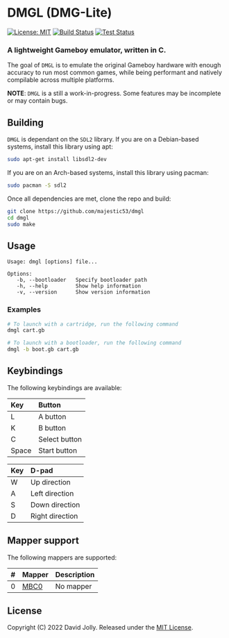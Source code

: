 # DMGL (DMG-Lite)

[![License: MIT](https://shields.io/badge/license-MIT-blue.svg?style=flat)](https://github.com/majestic53/dmgl/blob/master/LICENSE.md) [![Build Status](https://github.com/majestic53/dmgl/workflows/Build/badge.svg)](https://github.com/majestic53/dmgl/actions/workflows/build.yml) [![Test Status](https://github.com/majestic53/dmgl/workflows/Test/badge.svg)](https://github.com/majestic53/dmgl/actions/workflows/test.yml)

### A lightweight Gameboy emulator, written in C.

The goal of `DMGL` is to emulate the original Gameboy hardware with enough accuracy to run most common games, while being performant and natively compilable across multiple platforms.

__NOTE__: `DMGL` is a still a work-in-progress. Some features may be incomplete or may contain bugs.

## Building

`DMGL` is dependant on the `SDL2` library. If you are on a Debian-based systems, install this library using apt:

```bash
sudo apt-get install libsdl2-dev
```
If you are on an Arch-based systems, install this library using pacman:

```bash
sudo pacman -S sdl2
```

Once all dependencies are met, clone the repo and build:

```bash
git clone https://github.com/majestic53/dmgl
cd dmgl
sudo make
```

## Usage

```
Usage: dmgl [options] file...

Options:
   -b, --bootloader   Specify bootloader path
   -h, --help         Show help information
   -v, --version      Show version information
```

### Examples

```bash
# To launch with a cartridge, run the following command
dmgl cart.gb

# To launch with a bootloader, run the following command
dmgl -b boot.gb cart.gb
```

## Keybindings

The following keybindings are available:

|Key  |Button       |
|:----|:------------|
|L    |A button     |
|K    |B button     |
|C    |Select button|
|Space|Start button |

|Key  |D-pad          |
|:----|:--------------|
|W    |Up direction   |
|A    |Left direction |
|S    |Down direction |
|D    |Right direction|

## Mapper support

The following mappers are supported:

|# |Mapper                                     |Description|
|:-|:------------------------------------------|:----------|
|0 |[MBC0](https://gbdev.io/pandocs/nombc.html)|No mapper  |

## License

Copyright (C) 2022 David Jolly. Released under the [MIT License](https://github.com/majestic53/dmgl/blob/master/LICENSE.md).
